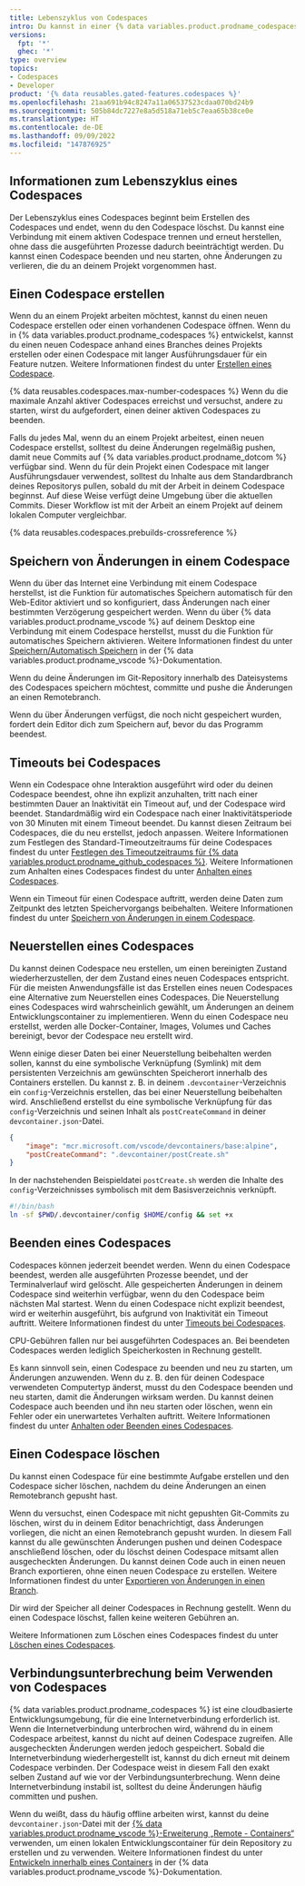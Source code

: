 ```yaml
---
title: Lebenszyklus von Codespaces
intro: Du kannst in einer {% data variables.product.prodname_codespaces %}-Umgebung entwickeln und deine Daten während des gesamten Codespace-Lebenszyklus verwalten.
versions:
  fpt: '*'
  ghec: '*'
type: overview
topics:
- Codespaces
- Developer
product: '{% data reusables.gated-features.codespaces %}'
ms.openlocfilehash: 21aa691b94c8247a11a06537523cdaa070bd24b9
ms.sourcegitcommit: 505b84dc7227e8a5d518a71eb5c7eaa65b38ce0e
ms.translationtype: HT
ms.contentlocale: de-DE
ms.lasthandoff: 09/09/2022
ms.locfileid: "147876925"
---
```

## Informationen zum Lebenszyklus eines Codespaces

Der Lebenszyklus eines Codespaces beginnt beim Erstellen des Codespaces und endet, wenn du den Codespace löschst. Du kannst eine Verbindung mit einem aktiven Codespace trennen und erneut herstellen, ohne dass die ausgeführten Prozesse dadurch beeinträchtigt werden. Du kannst einen Codespace beenden und neu starten, ohne Änderungen zu verlieren, die du an deinem Projekt vorgenommen hast.

## Einen Codespace erstellen

Wenn du an einem Projekt arbeiten möchtest, kannst du einen neuen Codespace erstellen oder einen vorhandenen Codespace öffnen. Wenn du in {% data variables.product.prodname_codespaces %} entwickelst, kannst du einen neuen Codespace anhand eines Branches deines Projekts erstellen oder einen Codespace mit langer Ausführungsdauer für ein Feature nutzen. Weitere Informationen findest du unter [Erstellen eines Codespace](/codespaces/developing-in-codespaces/creating-a-codespace).

{% data reusables.codespaces.max-number-codespaces %} Wenn du die maximale Anzahl aktiver Codespaces erreichst und versuchst, andere zu starten, wirst du aufgefordert, einen deiner aktiven Codespaces zu beenden.

Falls du jedes Mal, wenn du an einem Projekt arbeitest, einen neuen Codespace erstellst, solltest du deine Änderungen regelmäßig pushen, damit neue Commits auf {% data variables.product.prodname_dotcom %} verfügbar sind. Wenn du für dein Projekt einen Codespace mit langer Ausführungsdauer verwendest, solltest du Inhalte aus dem Standardbranch deines Repositorys pullen, sobald du mit der Arbeit in deinem Codespace beginnst. Auf diese Weise verfügt deine Umgebung über die aktuellen Commits. Dieser Workflow ist mit der Arbeit an einem Projekt auf deinem lokalen Computer vergleichbar. 

{% data reusables.codespaces.prebuilds-crossreference %}

## Speichern von Änderungen in einem Codespace

Wenn du über das Internet eine Verbindung mit einem Codespace herstellst, ist die Funktion für automatisches Speichern automatisch für den Web-Editor aktiviert und so konfiguriert, dass Änderungen nach einer bestimmten Verzögerung gespeichert werden. Wenn du über {% data variables.product.prodname_vscode %} auf deinem Desktop eine Verbindung mit einem Codespace herstellst, musst du die Funktion für automatisches Speichern aktivieren. Weitere Informationen findest du unter [Speichern/Automatisch Speichern](https://code.visualstudio.com/docs/editor/codebasics#_save-auto-save) in der {% data variables.product.prodname_vscode %}-Dokumentation.

Wenn du deine Änderungen im Git-Repository innerhalb des Dateisystems des Codespaces speichern möchtest, committe und pushe die Änderungen an einen Remotebranch.

Wenn du über Änderungen verfügst, die noch nicht gespeichert wurden, fordert dein Editor dich zum Speichern auf, bevor du das Programm beendest.

## Timeouts bei Codespaces

Wenn ein Codespace ohne Interaktion ausgeführt wird oder du deinen Codespace beendest, ohne ihn explizit anzuhalten, tritt nach einer bestimmten Dauer an Inaktivität ein Timeout auf, und der Codespace wird beendet. Standardmäßig wird ein Codespace nach einer Inaktivitätsperiode von 30 Minuten mit einem Timeout beendet. Du kannst diesen Zeitraum bei Codespaces, die du neu erstellst, jedoch anpassen. Weitere Informationen zum Festlegen des Standard-Timeoutzeitraums für deine Codespaces findest du unter [Festlegen des Timeoutzeitraums für {% data variables.product.prodname_github_codespaces %}](/codespaces/customizing-your-codespace/setting-your-timeout-period-for-github-codespaces). Weitere Informationen zum Anhalten eines Codespaces findest du unter [Anhalten eines Codespaces](#stopping-a-codespace).

Wenn ein Timeout für einen Codespace auftritt, werden deine Daten zum Zeitpunkt des letzten Speichervorgangs beibehalten. Weitere Informationen findest du unter [Speichern von Änderungen in einem Codespace](#saving-changes-in-a-codespace).

## Neuerstellen eines Codespaces

Du kannst deinen Codespace neu erstellen, um einen bereinigten Zustand wiederherzustellen, der dem Zustand eines neuen Codespaces entspricht. Für die meisten Anwendungsfälle ist das Erstellen eines neuen Codespaces eine Alternative zum Neuerstellen eines Codespaces. Die Neuerstellung eines Codespaces wird wahrscheinlich gewählt, um Änderungen an deinem Entwicklungscontainer zu implementieren. Wenn du einen Codespace neu erstellst, werden alle Docker-Container, Images, Volumes und Caches bereinigt, bevor der Codespace neu erstellt wird.

Wenn einige dieser Daten bei einer Neuerstellung beibehalten werden sollen, kannst du eine symbolische Verknüpfung (Symlink) mit dem persistenten Verzeichnis am gewünschten Speicherort innerhalb des Containers erstellen. Du kannst z. B. in deinem `.devcontainer`-Verzeichnis ein `config`-Verzeichnis erstellen, das bei einer Neuerstellung beibehalten wird. Anschließend erstellst du eine symbolische Verknüpfung für das `config`-Verzeichnis und seinen Inhalt als `postCreateCommand` in deiner `devcontainer.json`-Datei.

```json  
{
    "image": "mcr.microsoft.com/vscode/devcontainers/base:alpine",
    "postCreateCommand": ".devcontainer/postCreate.sh"
}
```

In der nachstehenden Beispieldatei `postCreate.sh` werden die Inhalte des `config`-Verzeichnisses symbolisch mit dem Basisverzeichnis verknüpft.

```bash
#!/bin/bash
ln -sf $PWD/.devcontainer/config $HOME/config && set +x
```

## Beenden eines Codespaces

Codespaces können jederzeit beendet werden. Wenn du einen Codespace beendest, werden alle ausgeführten Prozesse beendet, und der Terminalverlauf wird gelöscht. Alle gespeicherten Änderungen in deinem Codespace sind weiterhin verfügbar, wenn du den Codespace beim nächsten Mal startest. Wenn du einen Codespace nicht explizit beendest, wird er weiterhin ausgeführt, bis aufgrund von Inaktivität ein Timeout auftritt. Weitere Informationen findest du unter [Timeouts bei Codespaces](#codespaces-timeouts).

CPU-Gebühren fallen nur bei ausgeführten Codespaces an. Bei beendeten Codespaces werden lediglich Speicherkosten in Rechnung gestellt.

Es kann sinnvoll sein, einen Codespace zu beenden und neu zu starten, um Änderungen anzuwenden. Wenn du z. B. den für deinen Codespace verwendeten Computertyp änderst, musst du den Codespace beenden und neu starten, damit die Änderungen wirksam werden. Du kannst deinen Codespace auch beenden und ihn neu starten oder löschen, wenn ein Fehler oder ein unerwartetes Verhalten auftritt. Weitere Informationen findest du unter [Anhalten oder Beenden eines Codespaces](/codespaces/codespaces-reference/using-the-command-palette-in-codespaces#suspending-or-stopping-a-codespace).

## Einen Codespace löschen

Du kannst einen Codespace für eine bestimmte Aufgabe erstellen und den Codespace sicher löschen, nachdem du deine Änderungen an einen Remotebranch gepusht hast.

Wenn du versuchst, einen Codespace mit nicht gepushten Git-Commits zu löschen, wirst du in deinem Editor benachrichtigt, dass Änderungen vorliegen, die nicht an einen Remotebranch gepusht wurden. In diesem Fall kannst du alle gewünschten Änderungen pushen und deinen Codespace anschließend löschen, oder du löschst deinen Codespace mitsamt allen ausgecheckten Änderungen. Du kannst deinen Code auch in einen neuen Branch exportieren, ohne einen neuen Codespace zu erstellen. Weitere Informationen findest du unter [Exportieren von Änderungen in einen Branch](/codespaces/troubleshooting/exporting-changes-to-a-branch).

Dir wird der Speicher all deiner Codespaces in Rechnung gestellt. Wenn du einen Codespace löschst, fallen keine weiteren Gebühren an.

Weitere Informationen zum Löschen eines Codespaces findest du unter [Löschen eines Codespaces](/codespaces/developing-in-codespaces/deleting-a-codespace).

## Verbindungsunterbrechung beim Verwenden von Codespaces

{% data variables.product.prodname_codespaces %} ist eine cloudbasierte Entwicklungsumgebung, für die eine Internetverbindung erforderlich ist. Wenn die Internetverbindung unterbrochen wird, während du in einem Codespace arbeitest, kannst du nicht auf deinen Codespace zugreifen. Alle ausgecheckten Änderungen werden jedoch gespeichert. Sobald die Internetverbindung wiederhergestellt ist, kannst du dich erneut mit deinem Codespace verbinden. Der Codespace weist in diesem Fall den exakt selben Zustand auf wie vor der Verbindungsunterbrechung. Wenn deine Internetverbindung instabil ist, solltest du deine Änderungen häufig committen und pushen.

Wenn du weißt, dass du häufig offline arbeiten wirst, kannst du deine `devcontainer.json`-Datei mit der [{% data variables.product.prodname_vscode %}-Erweiterung „Remote - Containers“](https://marketplace.visualstudio.com/items?itemName=ms-vscode-remote.remote-containers) verwenden, um einen lokalen Entwicklungscontainer für dein Repository zu erstellen und zu verwenden. Weitere Informationen findest du unter [Entwickeln innerhalb eines Containers](https://code.visualstudio.com/docs/remote/containers) in der {% data variables.product.prodname_vscode %}-Dokumentation.

